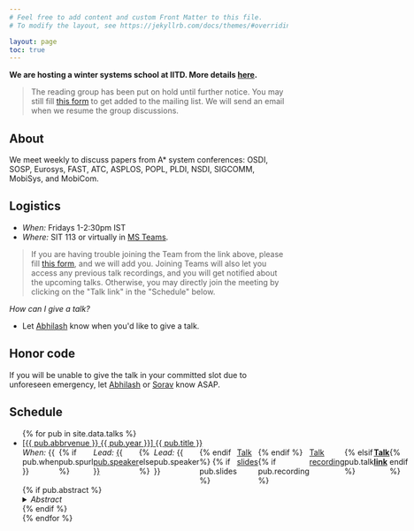 ```yaml
---
# Feel free to add content and custom Front Matter to this file.
# To modify the layout, see https://jekyllrb.com/docs/themes/#overriding-theme-defaults

layout: page
toc: true
---
```


**We are hosting a winter systems school at IITD. More details
[here](./wss23).**

> The reading group has been put on hold until further notice. You may still
fill [this form](https://forms.gle/Pv17nNVFrSaHPL2t6) to get added to the
mailing list. We will send an email when we resume the group discussions.

## About
We meet weekly to discuss papers from A\* system conferences: OSDI,
SOSP, Eurosys, FAST, ATC, ASPLOS, POPL, PLDI, NSDI, SIGCOMM, MobiSys, and
MobiCom.

## Logistics

* *When:* Fridays 1-2:30pm IST
* *Where:* SIT 113 or virtually in [MS Teams](https://teams.microsoft.com/l/team/19%3aRCfaq891_efLuFCzx8w4qEjO4sFxH6d_7rQvBkWUwgc1%40thread.tacv2/conversations?groupId=7329f207-f51b-439c-90b2-36896cc7eeaa&tenantId=624d5c4b-45c5-4122-8cd0-44f0f84e945d).

> If you are having trouble joining the Team from the link above, please fill
[this form](https://forms.gle/Pv17nNVFrSaHPL2t6), and we will add you. Joining
Teams will also let you access any previous talk recordings, and you will get notified
about the upcoming talks. Otherwise, you may directly join the meeting by
clicking on the "Talk link" in the "Schedule" below.

*How can I give a talk?* 
* Let [Abhilash](mailto:ajindal@cse.iitd.ac.in) know when you'd like to give a talk.

## Honor code
If you will be unable to give the talk in your committed slot due to unforeseen
emergency, let [Abhilash](mailto:ajindal@cse.iitd.ac.in) or
[Sorav](mailto:sbansal@iitd.ac.in) know ASAP.

## Schedule
<ul>
{% for pub in site.data.talks %}
<li>
	<a href="{{ pub.url }}" target="_blank">[{{ pub.abbrvenue }} {{ pub.year }}] {{ pub.title }}</a>
	<br/>
	<div style="justify-content: space-between; display: flex">
		<span> <i>When:</i> {{ pub.when }}</span>
		{% if pub.spurl %}
			<span> <i>Lead:</i> <a href="{{ pub.spurl }}" target="_blank"> {{ pub.speaker }} </a> </span> 
		{% else %}
			<span> <i>Lead:</i> {{ pub.speaker }} </span> 
		{% endif %}
		{% if pub.slides %}
			<span> <a href="{{ pub.slides }}" target="_blank">Talk slides</a> </span>
		{% endif %}
		{% if pub.recording %}
			<span> <a href="{{ pub.recording }}" target="_blank">Talk recording</a> </span>
		{% elsif pub.talk %}
			<span> <b><a href="{{ pub.talk }}" target="_blank">Talk link</a></b> </span>
		{% endif %}
	</div>
	{% if pub.abstract %}
		<details>
			<summary><i>Abstract</i></summary>
			{{ pub.abstract }}
		</details>
	{% endif %}
	<br>
</li>
{% endfor %}
</ul>
